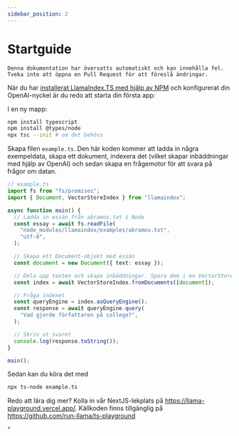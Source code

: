 ```yaml
---
sidebar_position: 2
---
```


# Startguide

`Denna dokumentation har översatts automatiskt och kan innehålla fel. Tveka inte att öppna en Pull Request för att föreslå ändringar.`

När du har [installerat LlamaIndex.TS med hjälp av NPM](installation) och konfigurerat din OpenAI-nyckel är du redo att starta din första app:

I en ny mapp:

```bash npm2yarn
npm install typescript
npm install @types/node
npx tsc --init # om det behövs
```

Skapa filen `example.ts`. Den här koden kommer att ladda in några exempeldata, skapa ett dokument, indexera det (vilket skapar inbäddningar med hjälp av OpenAI) och sedan skapa en frågemotor för att svara på frågor om datan.

```ts
// example.ts
import fs from "fs/promises";
import { Document, VectorStoreIndex } from "llamaindex";

async function main() {
  // Ladda in essän från abramov.txt i Node
  const essay = await fs.readFile(
    "node_modules/llamaindex/examples/abramov.txt",
    "utf-8",
  );

  // Skapa ett Document-objekt med essän
  const document = new Document({ text: essay });

  // Dela upp texten och skapa inbäddningar. Spara dem i en VectorStoreIndex
  const index = await VectorStoreIndex.fromDocuments([document]);

  // Fråga indexet
  const queryEngine = index.asQueryEngine();
  const response = await queryEngine.query(
    "Vad gjorde författaren på college?",
  );

  // Skriv ut svaret
  console.log(response.toString());
}

main();
```

Sedan kan du köra det med

```bash
npx ts-node example.ts
```

Redo att lära dig mer? Kolla in vår NextJS-lekplats på https://llama-playground.vercel.app/. Källkoden finns tillgänglig på https://github.com/run-llama/ts-playground

"
